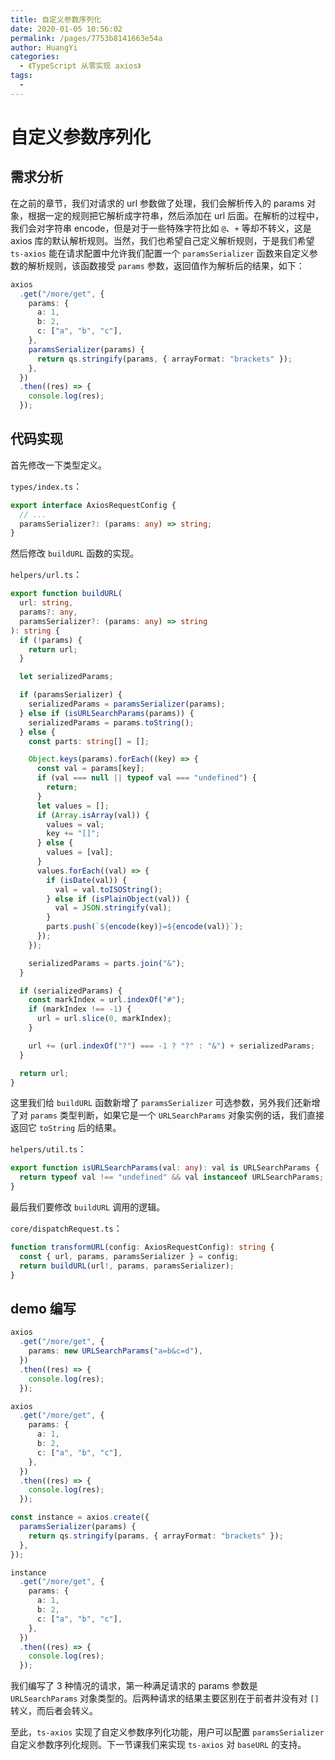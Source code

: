 ```yaml
---
title: 自定义参数序列化
date: 2020-01-05 10:56:02
permalink: /pages/7753b8141663e54a
author: HuangYi
categories:
  - 《TypeScript 从零实现 axios》
tags:
  -
---
```


# 自定义参数序列化

## 需求分析

在之前的章节，我们对请求的 url 参数做了处理，我们会解析传入的 params 对象，根据一定的规则把它解析成字符串，然后添加在 url 后面。在解析的过程中，我们会对字符串 encode，但是对于一些特殊字符比如 `@`、`+` 等却不转义，这是 axios 库的默认解析规则。当然，我们也希望自己定义解析规则，于是我们希望 `ts-axios` 能在请求配置中允许我们配置一个 `paramsSerializer` 函数来自定义参数的解析规则，该函数接受 `params` 参数，返回值作为解析后的结果，如下：

```typescript
axios
  .get("/more/get", {
    params: {
      a: 1,
      b: 2,
      c: ["a", "b", "c"],
    },
    paramsSerializer(params) {
      return qs.stringify(params, { arrayFormat: "brackets" });
    },
  })
  .then((res) => {
    console.log(res);
  });
```

## 代码实现

首先修改一下类型定义。

`types/index.ts`：

```typescript
export interface AxiosRequestConfig {
  // ...
  paramsSerializer?: (params: any) => string;
}
```

然后修改 `buildURL` 函数的实现。

`helpers/url.ts`：

```typescript
export function buildURL(
  url: string,
  params?: any,
  paramsSerializer?: (params: any) => string
): string {
  if (!params) {
    return url;
  }

  let serializedParams;

  if (paramsSerializer) {
    serializedParams = paramsSerializer(params);
  } else if (isURLSearchParams(params)) {
    serializedParams = params.toString();
  } else {
    const parts: string[] = [];

    Object.keys(params).forEach((key) => {
      const val = params[key];
      if (val === null || typeof val === "undefined") {
        return;
      }
      let values = [];
      if (Array.isArray(val)) {
        values = val;
        key += "[]";
      } else {
        values = [val];
      }
      values.forEach((val) => {
        if (isDate(val)) {
          val = val.toISOString();
        } else if (isPlainObject(val)) {
          val = JSON.stringify(val);
        }
        parts.push(`${encode(key)}=${encode(val)}`);
      });
    });

    serializedParams = parts.join("&");
  }

  if (serializedParams) {
    const markIndex = url.indexOf("#");
    if (markIndex !== -1) {
      url = url.slice(0, markIndex);
    }

    url += (url.indexOf("?") === -1 ? "?" : "&") + serializedParams;
  }

  return url;
}
```

这里我们给 `buildURL` 函数新增了 `paramsSerializer` 可选参数，另外我们还新增了对 `params` 类型判断，如果它是一个 `URLSearchParams` 对象实例的话，我们直接返回它 `toString` 后的结果。

`helpers/util.ts`：

```typescript
export function isURLSearchParams(val: any): val is URLSearchParams {
  return typeof val !== "undefined" && val instanceof URLSearchParams;
}
```

最后我们要修改 `buildURL` 调用的逻辑。

`core/dispatchRequest.ts`：

```typescript
function transformURL(config: AxiosRequestConfig): string {
  const { url, params, paramsSerializer } = config;
  return buildURL(url!, params, paramsSerializer);
}
```

## demo 编写

```typescript
axios
  .get("/more/get", {
    params: new URLSearchParams("a=b&c=d"),
  })
  .then((res) => {
    console.log(res);
  });

axios
  .get("/more/get", {
    params: {
      a: 1,
      b: 2,
      c: ["a", "b", "c"],
    },
  })
  .then((res) => {
    console.log(res);
  });

const instance = axios.create({
  paramsSerializer(params) {
    return qs.stringify(params, { arrayFormat: "brackets" });
  },
});

instance
  .get("/more/get", {
    params: {
      a: 1,
      b: 2,
      c: ["a", "b", "c"],
    },
  })
  .then((res) => {
    console.log(res);
  });
```

我们编写了 3 种情况的请求，第一种满足请求的 params 参数是 `URLSearchParams` 对象类型的。后两种请求的结果主要区别在于前者并没有对 `[]` 转义，而后者会转义。

至此，`ts-axios` 实现了自定义参数序列化功能，用户可以配置 `paramsSerializer` 自定义参数序列化规则。下一节课我们来实现 `ts-axios` 对 `baseURL` 的支持。
